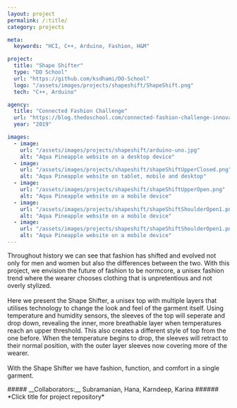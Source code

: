 ```yaml
---
layout: project
permalink: /:title/
category: projects

meta:
  keywords: "HCI, C++, Arduino, Fashion, H&M"

project:
  title: "Shape Shifter"
  type: "DO School"
  url: "https://github.com/ksdhami/DO-School"
  logo: "/assets/images/projects/shapeshift/ShapeShift.png"
  tech: "C++, Arduino"

agency:
  title: "Connected Fashion Challenge"
  url: "https://blog.thedoschool.com/connected-fashion-challenge-innovation-is-a-process/"
  year: "2019"

images:
  - image:
    url: "/assets/images/projects/shapeshift/arduino-uno.jpg"
    alt: "Aqua Pineapple website on a desktop device"
  - image:
    url: "/assets/images/projects/shapeshift/shapeShiftUpperClosed.png"
    alt: "Aqua Pineapple website on tablet, mobile and desktop"
  - image:
    url: "/assets/images/projects/shapeshift/shapeShiftUpperOpen.png"
    alt: "Aqua Pineapple website on a mobile device"
  - image:
    url: "/assets/images/projects/shapeshift/shapeShiftShoulderOpen1.png"
    alt: "Aqua Pineapple website on a mobile device"
  - image:
    url: "/assets/images/projects/shapeshift/shapeShiftShoulderOpen1.png"
    alt: "Aqua Pineapple website on a mobile device"
---
```

<p>Throughout history we can see that fashion has shifted and evolved not only for men and women but also the differences between the two. With this project, we envision the future of fashion to be normcore, a unisex fashion trend where the wearer chooses clothing that is unpretentious and not overly stylized. 
<br><br>
Here we present the Shape Shifter, a unisex top with multiple layers that utilises technology to change the look and feel of the garment itself. Using temperature and humidity sensors, the sleeves of the top will seperate and drop down, revealing the inner, more breathable layer when temperatures reach an upper threshold. This also creates a different style of top from the one before. When the temperature begins to drop, the sleeves will retract to their normal position, with the outer layer sleeves now covering more of the wearer.
<br><br>
With the Shape Shifter we have fashion, function, and comfort in a single garment. 
<br>
</p>
##### __Collaborators:__ Subramanian, Hana, Karndeep, Karina
###### *Click title for project repository*

<!-- 
In order for innovation to prosper, ideas must be shared, iterated, killed, executed and everything else in between. Fashion is a major talking point in terms of sustainability, personal expression and something we have to deal with day in and day out, and to not see this as a focal point to leverage technology on top of, is foolish 
-->
<!-- 
all focused around improving the user experience, showcasing unknown use cases and lastly, tackling the larger issue of sustainability in the fashion industry utilizing technology 
-->